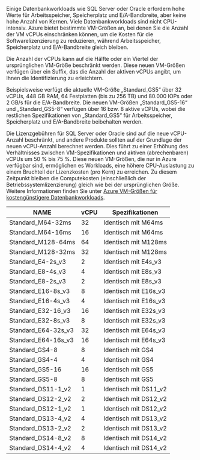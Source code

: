 

Einige Datenbankworkloads wie SQL Server oder Oracle erfordern hohe Werte für Arbeitsspeicher, Speicherplatz und E/A-Bandbreite, aber keine hohe Anzahl von Kernen. Viele Datenbankworkloads sind nicht CPU-intensiv. Azure bietet bestimmte VM-Größen an, bei denen Sie die Anzahl der VM vCPUs einschränken können, um die Kosten für die Softwarelizenzierung zu reduzieren, während Arbeitsspeicher, Speicherplatz und E/A-Bandbreite gleich bleiben.

Die Anzahl der vCPUs kann auf die Hälfte oder ein Viertel der ursprünglichen VM-Größe beschränkt werden. Diese neuen VM-Größen verfügen über ein Suffix, das die Anzahl der aktiven vCPUs angibt, um Ihnen die Identifizierung zu erleichtern.

Beispielsweise verfügt die aktuelle VM-Größe „Standard_GS5“ über 32 vCPUs, 448 GB RAM, 64 Festplatten (bis zu 256 TB) und 80.000 IOPs oder 2 GB/s für die E/A-Bandbreite. Die neuen VM-Größen „Standard_GS5-16“ und „Standard_GS5-8“ verfügen über 16 bzw. 8 aktive vCPUs, wobei die restlichen Spezifikationen von „Standard_GS5“ für Arbeitsspeicher, Speicherplatz und E/A-Bandbreite beibehalten werden.

Die Lizenzgebühren für SQL Server oder Oracle sind auf die neue vCPU-Anzahl beschränkt, und andere Produkte sollten auf der Grundlage der neuen vCPU-Anzahl berechnet werden. Dies führt zu einer Erhöhung des Verhältnisses zwischen VM-Spezifikationen und aktiven (abrechenbaren) vCPUs um 50 % bis 75 %. Diese neuen VM-Größen, die nur in Azure verfügbar sind, ermöglichen es Workloads, eine höhere CPU-Auslastung zu einem Bruchteil der Lizenzkosten (pro Kern) zu erreichen. Zu diesem Zeitpunkt bleiben die Computekosten (einschließlich der Betriebssystemlizenzierung) gleich wie bei der ursprünglichen Größe. Weitere Informationen finden Sie unter [Azure VM-Größen für kostengünstigere Datenbankworkloads](https://azure.microsoft.com/blog/announcing-new-azure-vm-sizes-for-more-cost-effective-database-workloads/).


| NAME                | vCPU | Spezifikationen           |
|---------------------|------|-----------------|
| Standard_M64-32ms   | 32   | Identisch mit M64ms   |
| Standard_M64-16ms   | 16   | Identisch mit M64ms   |
| Standard_M128-64ms  | 64   | Identisch mit M128ms  |
| Standard_M128-32ms  | 32   | Identisch mit M128ms  |
| Standard_E4-2s_v3   | 2    | Identisch mit E4s_v3  |
| Standard_E8-4s_v3   | 4    | Identisch mit E8s_v3  |
| Standard_E8-2s_v3   | 2    | Identisch mit E8s_v3  |
| Standard_E16-8s_v3  | 8    | Identisch mit E16s_v3 |
| Standard_E16-4s_v3  | 4    | Identisch mit E16s_v3 |
| Standard_E32-16_v3  | 16   | Identisch mit E32s_v3 |
| Standard_E32-8s_v3  | 8    | Identisch mit E32s_v3 |
| Standard_E64-32s_v3 | 32   | Identisch mit E64s_v3 |
| Standard_E64-16s_v3 | 16   | Identisch mit E64s_v3 |
| Standard_GS4-8      | 8    | Identisch mit GS4     |
| Standard_GS4-4      | 4    | Identisch mit GS4     |
| Standard_GS5-16     | 16   | Identisch mit GS5     |
| Standard_GS5-8      | 8    | Identisch mit GS5     |
| Standard_DS11-1_v2  | 1    | Identisch mit DS11_v2 |
| Standard_DS12-2_v2  | 2    | Identisch mit DS12_v2 |
| Standard_DS12-1_v2  | 1    | Identisch mit DS12_v2 |
| Standard_DS13-4_v2  | 4    | Identisch mit DS13_v2 |
| Standard_DS13-2_v2  | 2    | Identisch mit DS13_v2 |
| Standard_DS14-8_v2  | 8    | Identisch mit DS14_v2 |
| Standard_DS14-4_v2  | 4    | Identisch mit DS14_v2 |
